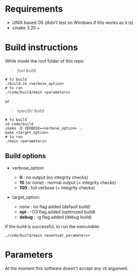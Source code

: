 <!-- trunk-ignore-all(prettier) -->
<!-- trunk-ignore-all(markdownlint/MD047) -->
# Requirements
- UNIX based OS (didn't test on Windows if this works as it is)
- cmake 3.20 +

# Build instructions
While inside the root folder of this repo:

> _fast build_
```shell
# to build
./build.sh <verbose_option>
# to run
./code/build/main <parameters>
```

or

> _specific build_
```shell
# to build
cd code/build
cmake -D VERBOSE=<verbose_option> ..
make <target_option>
# to run
./main <parameters>
```

## Build options

- verbose_option:
    - **0** : no output (no integrity checks)
    - **10** (or _none_) : normal output (+ integrity checks)
    - **100** : full verbose (+ integrity checks)

- target_option:
    - _none_ : no flag added (default build)
    - **opt** : -O3 flag added (optimized build)
    - **debug** : -g flag added (debug build)

If the build is successful, to run the executable:
```shell
./code/build/main <eventual_parameters>
```

# Parameters

At the moment this software doesn't accept any cli argument.